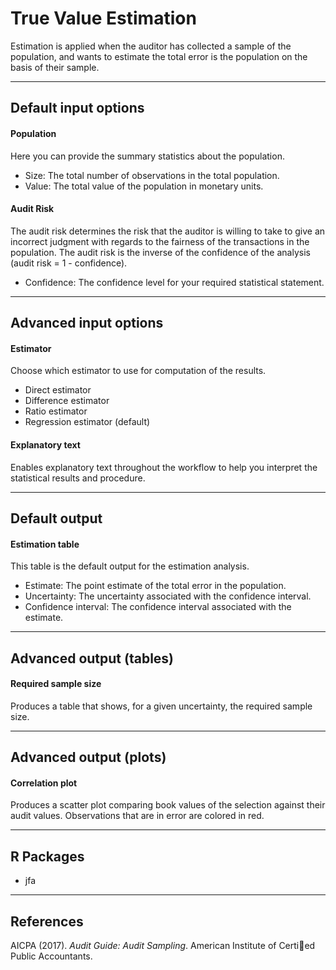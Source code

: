 True Value Estimation
==========================

Estimation is applied when the auditor has collected a sample of the population, and wants to estimate the total error is the population on the basis of their sample.

----

Default input options
-------

#### Population
Here you can provide the summary statistics about the population.

- Size: The total number of observations in the total population.
- Value: The total value of the population in monetary units.

#### Audit Risk
The audit risk determines the risk that the auditor is willing to take to give an incorrect judgment with regards to the fairness of the transactions in the population. The audit risk is the inverse of the confidence of the analysis (audit risk = 1 - confidence).

- Confidence: The confidence level for your required statistical statement.

----

Advanced input options
-------

#### Estimator
Choose which estimator to use for computation of the results.

- Direct estimator
- Difference estimator
- Ratio estimator
- Regression estimator (default)

#### Explanatory text
Enables explanatory text throughout the workflow to help you interpret the statistical results and procedure.

----

Default output
-------

#### Estimation table
This table is the default output for the estimation analysis.

- Estimate: The point estimate of the total error in the population.
- Uncertainty: The uncertainty associated with the confidence interval.
- Confidence interval: The confidence interval associated with the estimate.

----

Advanced output (tables)
-------

#### Required sample size
Produces a table that shows, for a given uncertainty, the required sample size.

----

Advanced output (plots)
-------

#### Correlation plot
Produces a scatter plot comparing book values of the selection against their audit values. Observations that are in error are colored in red.

----

R Packages
-------

- jfa

----

References
-------

AICPA (2017). <i>Audit Guide: Audit Sampling</i>. American Institute of Certied 
Public Accountants.
